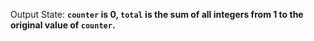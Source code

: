 Output State: **`counter` is 0, `total` is the sum of all integers from 1 to the original value of `counter`.**